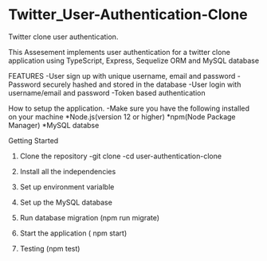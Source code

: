 # Twitter_User-Authentication-Clone
Twitter clone user authentication.

This Assesement implements user authentication for a twitter clone application using TypeScript, Express, Sequelize ORM and MySQL database

FEATURES
-User sign up with unique username, email and password
-Password securely hashed and stored in the database
-User login with username/email and password
-Token based authentication

How to setup the application.
-Make sure you have the following installed on your machine
*Node.js(version 12 or higher)
*npm(Node Package Manager) 
*MySQL databse


Getting Started
1. Clone the repository
   -git clone <repository-url>
   -cd user-authentication-clone

2. Install all the independencies
3. Set up environment varialble
4. Set up the MySQL database
5.  Run database migration  (npm run migrate)
6.  Start the application ( npm start)
7.  Testing (npm test)
